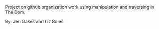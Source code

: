 Project on github organization work using manipulation and traversing in The Dom.

By: Jen Oakes and Liz Boles
